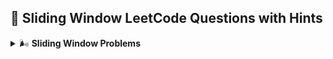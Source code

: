 ## 🚪 Sliding Window LeetCode Questions with Hints

<details>
<summary>🌬️ <strong>Sliding Window Problems</strong></summary>

| Topic                                                | Problem Link                                                                                | Hint                                                                          |
|------------------------------------------------------|---------------------------------------------------------------------------------------------|-------------------------------------------------------------------------------|
| Maximum Sum of a Subarray of Size K                  | [Link](https://leetcode.com/problems/maximum-average-subarray-i/)                           | Fixed-size window: keep sum of `k` elements, slide window forward             |
| Find All Anagrams in a String                        | [Link](https://leetcode.com/problems/find-all-anagrams-in-a-string/)                        | Compare frequency maps of target and current window                           |
| Longest Repeating Character Replacement              | [Link](https://leetcode.com/problems/longest-repeating-character-replacement/)              | Max window where (window size - max freq char count) ≤ k                      |
| Longest Substring Without Repeating Characters       | [Link](https://leetcode.com/problems/longest-substring-without-repeating-characters/)       | Use set or map to track characters; shrink left pointer on repeat             |
| Longest Substring with At Most K Distinct Characters | [Link](https://leetcode.com/problems/longest-substring-with-at-most-k-distinct-characters/) | Use hashmap to count distinct chars; shrink window when count > k             |
| Minimum Window Substring                             | [Link](https://leetcode.com/problems/minimum-window-substring/)                             | Use two maps: target and current; shrink window when all target chars matched |
| Sliding Window Maximum                               | [Link](https://leetcode.com/problems/sliding-window-maximum/)                               | Use deque to store useful indices; front always has the max                   |
| Subarray Sum Equals K                                | [Link](https://leetcode.com/problems/subarray-sum-equals-k/)                                | Prefix sum + hashmap to store cumulative sum frequencies                      |
| Fruit Into Baskets                                   | [Link](https://leetcode.com/problems/fruit-into-baskets/)                                   | Longest subarray with at most 2 distinct elements (same as K distinct)        |
| Max Consecutive Ones III                             | [Link](https://leetcode.com/problems/max-consecutive-ones-iii/)                             | Allow at most `k` zeroes in window; shrink when exceeded                      |

</details>